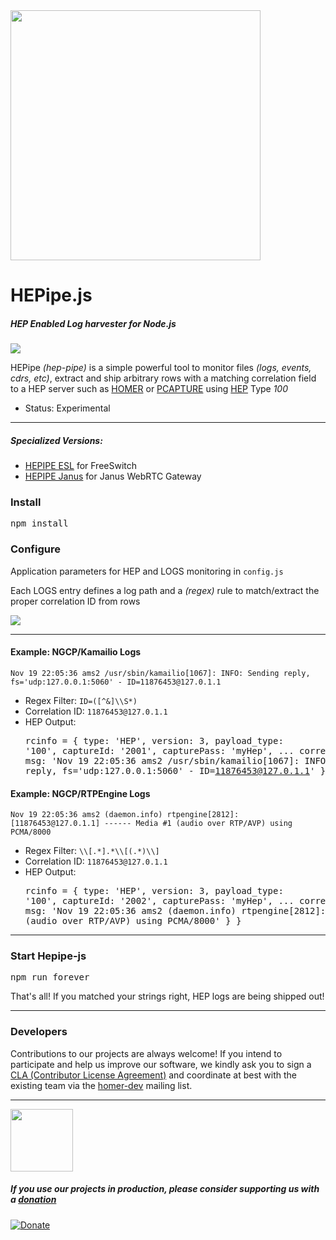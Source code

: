 <img src="https://i.imgur.com/scqdu3p.png" width="400">

# HEPipe.js
##### HEP Enabled Log harvester for Node.js

<img src="http://i.imgur.com/74Gswvq.gif" />

HEPipe _(hep-pipe)_ is a simple powerful tool to monitor files _(logs, events, cdrs, etc)_, extract and ship arbitrary rows  with a matching correlation field to a HEP server such as [HOMER](https://github.com/sipcapture/homer) or [PCAPTURE](http://pcapture.com) using [HEP](http://hep.sipcapture.org) Type _100_

* Status: Experimental

------------

##### Specialized Versions:

* [HEPIPE ESL](https://github.com/sipcapture/hepipe.js/tree/master/esl) for FreeSwitch
* [HEPIPE Janus](https://github.com/sipcapture/hepipe.js/tree/master/janus) for Janus WebRTC Gateway

### Install
<pre>
npm install
</pre>

### Configure
Application parameters for HEP and LOGS monitoring in ```config.js```

Each LOGS entry defines a log path and a _(regex)_ rule to match/extract the proper correlation ID from rows

<img src="http://i.imgur.com/CbASvM3.png" />

---------------------

#### Example: NGCP/Kamailio Logs
```
Nov 19 22:05:36 ams2 /usr/sbin/kamailio[1067]: INFO: Sending reply, fs='udp:127.0.0.1:5060' - ID=11876453@127.0.1.1
```

* Regex Filter: ```ID=([^&]\\S*)```
* Correlation ID: ```11876453@127.0.1.1```
* HEP Output: <pre>rcinfo = { 
    type: 'HEP',
    version: 3,
    payload_type: '100',
    captureId: '2001',
    capturePass: 'myHep',
    ...
    correlation_id: '11876453@127.0.1.1',
    payload: {
      msg: 'Nov 19 22:05:36 ams2 /usr/sbin/kamailio[1067]: INFO: Sending reply, fs='udp:127.0.0.1:5060' - ID=11876453@127.0.1.1'
           }
}
          </pre>

#### Example: NGCP/RTPEngine Logs
```
Nov 19 22:05:36 ams2 (daemon.info) rtpengine[2812]: [11876453@127.0.1.1] ------ Media #1 (audio over RTP/AVP) using PCMA/8000
```

* Regex Filter: ```\\[.*].*\\[(.*)\\]```
* Correlation ID: ```11876453@127.0.1.1```
* HEP Output: <pre>rcinfo = { 
    type: 'HEP',
    version: 3,
    payload_type: '100',
    captureId: '2002',
    capturePass: 'myHep',
    ...
    correlation_id: '11876453@127.0.1.1',
    payload: {
      msg: 'Nov 19 22:05:36 ams2 (daemon.info) rtpengine[2812]: [11876453@127.0.1.1] ------ Media #1 (audio over RTP/AVP) using PCMA/8000'
           }
}
</pre>


----------

### Start Hepipe-js
<pre>
npm run forever
</pre>

That's all! If you matched your strings right, HEP logs are being shipped out!

---------

### Developers
Contributions to our projects are always welcome! If you intend to participate and help us improve our software, we kindly ask you to sign a [CLA (Contributor License Agreement)](http://cla.qxip.net) and coordinate at best with the existing team via the [homer-dev](http://groups.google.com/group/homer-dev) mailing list.


----------
<img src="http://i.imgur.com/FfI28Qv.png" width="100">


##### If you use our projects in production, please consider supporting us with a [donation](https://www.paypal.com/cgi-bin/webscr?cmd=_donations&business=donation%40sipcapture%2eorg&lc=US&item_name=SIPCAPTURE&no_note=0&currency_code=EUR&bn=PP%2dDonationsBF%3abtn_donateCC_LG%2egif%3aNonHostedGuest)

[![Donate](https://www.paypalobjects.com/en_US/i/btn/btn_donateCC_LG.gif)](https://www.paypal.com/cgi-bin/webscr?cmd=_donations&business=donation%40sipcapture%2eorg&lc=US&item_name=SIPCAPTURE&no_note=0&currency_code=EUR&bn=PP%2dDonationsBF%3abtn_donateCC_LG%2egif%3aNonHostedGuest)



